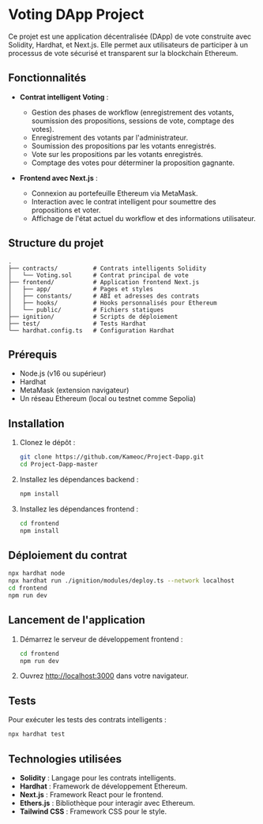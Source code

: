 # Voting DApp Project

Ce projet est une application décentralisée (DApp) de vote construite avec Solidity, Hardhat, et Next.js. Elle permet aux utilisateurs de participer à un processus de vote sécurisé et transparent sur la blockchain Ethereum.

## Fonctionnalités

- **Contrat intelligent Voting** : 
  - Gestion des phases de workflow (enregistrement des votants, soumission des propositions, sessions de vote, comptage des votes).
  - Enregistrement des votants par l'administrateur.
  - Soumission des propositions par les votants enregistrés.
  - Vote sur les propositions par les votants enregistrés.
  - Comptage des votes pour déterminer la proposition gagnante.

- **Frontend avec Next.js** :
  - Connexion au portefeuille Ethereum via MetaMask.
  - Interaction avec le contrat intelligent pour soumettre des propositions et voter.
  - Affichage de l'état actuel du workflow et des informations utilisateur.

## Structure du projet

```
.
├── contracts/          # Contrats intelligents Solidity
│   └── Voting.sol      # Contrat principal de vote
├── frontend/           # Application frontend Next.js
│   ├── app/            # Pages et styles
│   ├── constants/      # ABI et adresses des contrats
│   ├── hooks/          # Hooks personnalisés pour Ethereum
│   └── public/         # Fichiers statiques
├── ignition/           # Scripts de déploiement
├── test/               # Tests Hardhat
└── hardhat.config.ts   # Configuration Hardhat
```

## Prérequis

- Node.js (v16 ou supérieur)
- Hardhat
- MetaMask (extension navigateur)
- Un réseau Ethereum (local ou testnet comme Sepolia)

## Installation

1. Clonez le dépôt :
   ```bash
   git clone https://github.com/Kameoc/Project-Dapp.git
   cd Project-Dapp-master
   ```

2. Installez les dépendances backend :
   ```bash
   npm install
   ```

3. Installez les dépendances frontend :
   ```bash
   cd frontend
   npm install
   ```

## Déploiement du contrat

```bash
npx hardhat node
npx hardhat run ./ignition/modules/deploy.ts --network localhost
cd frontend
npm run dev
```

## Lancement de l'application

1. Démarrez le serveur de développement frontend :
   ```bash
   cd frontend
   npm run dev
   ```

2. Ouvrez [http://localhost:3000](http://localhost:3000) dans votre navigateur.

## Tests

Pour exécuter les tests des contrats intelligents :
```bash
npx hardhat test
```

## Technologies utilisées

- **Solidity** : Langage pour les contrats intelligents.
- **Hardhat** : Framework de développement Ethereum.
- **Next.js** : Framework React pour le frontend.
- **Ethers.js** : Bibliothèque pour interagir avec Ethereum.
- **Tailwind CSS** : Framework CSS pour le style.


